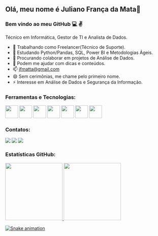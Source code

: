 ## Olá, meu nome é Juliano França da Mata👋
### Bem vindo ao meu GitHub 💻 ✌️


Técnico em Informática, Gestor de TI e Analista de Dados.

* 🔭 Trabalhando como Freelancer(Técnico de Suporte).
* 🌱 Estudando Python/Pandas, SQL, Power BI e Metodologias Ágeis.
* 👯 Procurando colaborar em projetos de Análise de Dados.
* 🤔 Podem me ajudar com dicas e conteúdos.
* 📫 jfmatta@gmail.com
* 😄 Sem cerimônias, me chame pelo primeiro nome.
* ⚡ Interesse em Análise de Dados e Segurança da Informação.

### Ferramentas e Tecnologias:

<a href="https://git-scm.com/downloads"><img src="https://cdn.jsdelivr.net/gh/devicons/devicon/icons/git/git-original.svg" width="40" height="40"/></a>  <a href="https://www.python.org/downloads/"><img src="https://cdn.jsdelivr.net/gh/devicons/devicon/icons/python/python-original.svg" width="40" height="40"/></a>  <a href="https://pandas.pydata.org/"><img src="https://cdn.jsdelivr.net/gh/devicons/devicon/icons/pandas/pandas-original.svg" width="40" height="40"/></a>  <a href="https://www.anaconda.com/products/distribution"><img src="https://cdn.jsdelivr.net/gh/devicons/devicon/icons/anaconda/anaconda-original.svg" width="40" height="40"/></a>  <a href="https://jupyter.org/"><img src="https://cdn.jsdelivr.net/gh/devicons/devicon/icons/jupyter/jupyter-original-wordmark.svg" width="40" height="40"/></a>  <a href="https://code.visualstudio.com/download"><img src="https://cdn.jsdelivr.net/gh/devicons/devicon/icons/vscode/vscode-original.svg" width="40" height="40"/></a>  <a href="https://www.jetbrains.com/pt-br/pycharm/download/#section=windows"><img src="https://cdn.jsdelivr.net/gh/devicons/devicon/icons/pycharm/pycharm-original.svg" width="40" height="40"/></a>
          
                
### Contatos:

<div>
<a href = "mailto:jfmatta@gmail.com"><img src="https://img.shields.io/badge/Gmail-D14836?style=for-the-badge&logo=gmail&logoColor=white" target="_blank"></a>
<a href="https://instagram.com/julianomata_oficial" target="_blank"><img src="https://img.shields.io/badge/-Instagram-%23E4405F?style=for-the-badge&logo=instagram&logoColor=white" target="_blank"></a>
<a href="https://www.linkedin.com/in/julianomata" target="_blank"><img src="https://img.shields.io/badge/-LinkedIn-%230077B5?style=for-the-badge&logo=linkedin&logoColor=white" target="_blank"></a>   
</div>

### Estatísticas GitHub:

<div>
<a href="https://github.com/JulianoMata">
<img height="180em" src="https://github-Readme-stats.vercel.app/api/top-langs/?username=JulianoMata&layout=compact&langs_count=7&theme=dracula"/>
<img height="180em" src="https://github-Readme-stats.vercel.app/api?username=JulianoMata&show_icons=true&theme=dracula&include_all_commits=true&count_private=true"/>
</div>
  
![Snake animation](https://github.com/JulianoMata/JulianoMata/blob/output/github-contribution-grid-snake.svg) 
